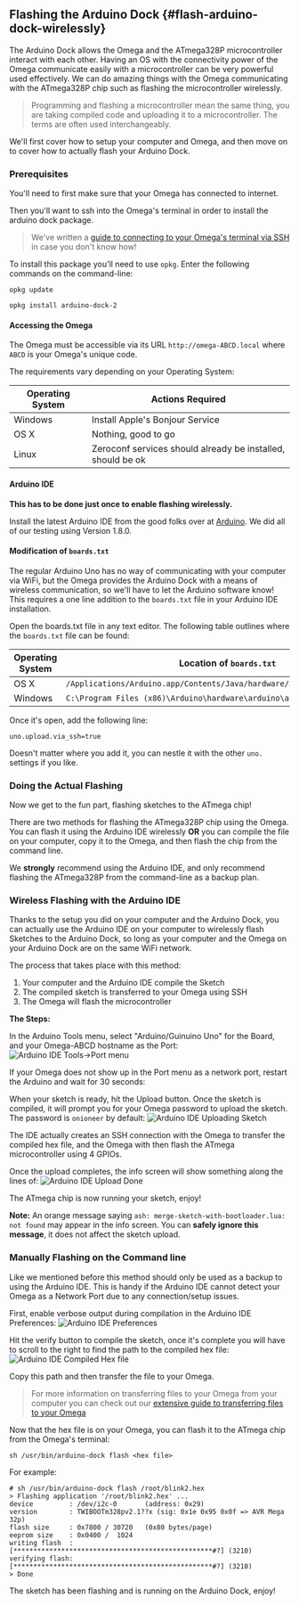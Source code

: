 ## Flashing the Arduino Dock {#flash-arduino-dock-wirelessly}

The Arduino Dock allows the Omega and the ATmega328P microcontroller interact with each other. Having an OS with the connectivity power of the Omega communicate easily with a microcontroller can be very powerful used effectively. We can do amazing things with the Omega communicating with the ATmega328P chip such as flashing the microcontroller wirelessly.

> Programming and flashing a microcontroller mean the same thing, you are taking compiled code and uploading it to a microcontroller. The terms are often used interchangeably.

We'll first cover how to setup your computer and Omega, and then move on to cover how to actually flash your Arduino Dock.

### Prerequisites

You'll need to first make sure that your Omega has connected to internet.

Then you'll want to ssh into the Omega's terminal in order to install the arduino dock package.


> We've written a [guide to connecting to your Omega's terminal via SSH](#connecting-to-the-omega-terminal-ssh) in case you don't know how!

To install this package you'll need to use `opkg`. Enter the following commands on the command-line:

```
opkg update
```
```
opkg install arduino-dock-2
```

#### Accessing the Omega
<!-- // 1) your computer must be able to connect to the Omega by it's `Omega-ABCD` name
// can recycle content from: https://wiki.onion.io/Tutorials/Arduino-Dock/Initial-Setup#computer-setup_accessing-the-omega-s-url

// highlight that on windows you need the bonjour printer services -->

<!-- Computer Config -->
<!-- ```{r child = '../../Get-Started/First-Time-Components/First-Time-Component-01-computer-config.md'}
``` -->


The Omega must be accessible via its URL `http://omega-ABCD.local` where `ABCD` is your Omega's unique code.

The requirements vary depending on your Operating System:

| Operating System | Actions Required                                            |
|------------------|-------------------------------------------------------------|
| Windows          | Install Apple's Bonjour Service                             |
| OS X             | Nothing, good to go                                         |
| Linux            | Zeroconf services should already be installed, should be ok |


#### Arduino IDE

**This has to be done just once to enable flashing wirelessly.**

Install the latest Arduino IDE from the good folks over at [Arduino](//www.arduino.cc/en/Main/Software). We did all of our testing using Version 1.8.0.

#### Modification of `boards.txt`

<!-- // need to modify arduino's boards.txt file to allow ssh sketch uploads
// recycle content from https://wiki.onion.io/Tutorials/Arduino-Dock/Initial-Setup#computer-setup_arduino-ide_modification-of-boards-txt

// TODO: LAZAR to update this messy solution -->

The regular Arduino Uno has no way of communicating with your computer via WiFi, but the Omega provides the Arduino Dock with a means of wireless communication, so we'll have to let the Arduino software know!
This requires a one line addition to the `boards.txt` file in your Arduino IDE installation.

Open the boards.txt file in any text editor. The following table outlines where the `boards.txt` file can be found:

| Operating System | Location of `boards.txt`                                                  |
|------------------|---------------------------------------------------------------------------|
| OS X             | `/Applications/Arduino.app/Contents/Java/hardware/arduino/avr/boards.txt` |
| Windows          | `C:\Program Files (x86)\Arduino\hardware\arduino\avr\boards.txt`          |

Once it's open, add the following line:
```
uno.upload.via_ssh=true
```
Doesn't matter where you add it, you can nestle it with the other `uno.` settings if you like.





### Doing the Actual Flashing


Now we get to the fun part, flashing sketches to the ATmega chip!

There are two methods for flashing the ATmega328P chip using the Omega. You can flash it using the Arduino IDE wirelessly **OR** you can compile the file on your computer, copy it to the Omega, and then flash the chip from the command line.

We **strongly** recommend using the Arduino IDE, and only recommend flashing the ATmega328P from the command-line as a backup plan.

### Wireless Flashing with the Arduino IDE

Thanks to the setup you did on your computer and the Arduino Dock, you can actually use the Arduino IDE on your computer to wirelessly flash Sketches to the Arduino Dock, so long as your computer and the Omega on your Arduino Dock are on the same WiFi network.

The process that takes place with this method:

1. Your computer and the Arduino IDE compile the Sketch
1. The compiled sketch is transferred to your Omega using SSH
1. The Omega will flash the microcontroller

**The Steps:**

In the Arduino Tools menu, select "Arduino/Guinuino Uno" for the Board, and your Omega-ABCD hostname as the Port:
![Arduino IDE Tools->Port menu](//i.imgur.com/1xAEBmT.png)

If your Omega does not show up in the Port menu as a network port, restart the Arduino and wait for 30 seconds:

When your sketch is ready, hit the Upload button. Once the sketch is compiled, it will prompt you for your Omega password to upload the sketch. The password is `onioneer` by default:
![Arduino IDE Uploading Sketch](//i.imgur.com/UDXIDVL.png)

The IDE actually creates an SSH connection with the Omega to transfer the compiled hex file, and the Omega with then flash the ATmega microcontroller using 4 GPIOs.

Once the upload completes, the info screen will show something along the lines of:
![Arduino IDE Upload Done](//i.imgur.com/oPOB4Vl.png)

The ATmega chip is now running your sketch, enjoy!


**Note:** An orange message saying `ash: merge-sketch-with-bootloader.lua: not found` may appear in the info screen. You can **safely ignore this message**, it does not affect the sketch upload.




<!-- // can borrow heavily from https://wiki.onion.io/Tutorials/Arduino-Dock/Using-the-Arduino-Dock#using-the-arduino-dock_flashing-sketches
// just get rid of the stuff about the onion library and onion object, the new arduino dock doesn't need that!
// take new screenshots please -->

<!-- TODO: Replace screenshots with newer screenshots -->

### Manually Flashing on the Command line
<!--
// mention that this should be the back-up way in case the above method doesn't work
// can borrow heavily from  https://wiki.onion.io/Tutorials/Arduino-Dock/Using-the-Arduino-Dock#using-the-arduino-dock_flashing-sketches_using-the-omega
// for the part where we copy over the file, link to the transferring files article -->

Like we mentioned before this method should only be used as a backup to using the Arduino IDE. This is handy if the Arduino IDE cannot detect your Omega as a Network Port due to any connection/setup issues.

First, enable verbose output during compilation in the Arduino IDE Preferences:
![Arduino IDE Preferences](//i.imgur.com/A6uXT6Y.png)

Hit the verify button to compile the sketch, once it's complete you will have to scroll to the right to find the path to the compiled hex file:
![Arduino IDE Compiled Hex file](//i.imgur.com/QEiDwu8.png)

Copy this path and then transfer the file to your Omega.

> For more information on transferring files to your Omega from your computer you can check out our [extensive guide to transferring files to your Omega](#transferring-files)

Now that the hex file is on your Omega, you can flash it to the ATmega chip from the Omega's terminal:

```
sh /usr/bin/arduino-dock flash <hex file>
```

For example:

```
# sh /usr/bin/arduino-dock flash /root/blink2.hex
> Flashing application '/root/blink2.hex' ...
device         : /dev/i2c-0       (address: 0x29)
version        : TWIBOOTm328pv2.1??x (sig: 0x1e 0x95 0x0f => AVR Mega 32p)
flash size     : 0x7800 / 30720   (0x80 bytes/page)
eeprom size    : 0x0400 /  1024
writing flash  : [**************************************************#?] (3210)
verifying flash: [**************************************************#?] (3210)
> Done
```

The sketch has been flashing and is running on the Arduino Dock, enjoy!

<!-- TODO: Replace screenshots with newer screenshots -->
